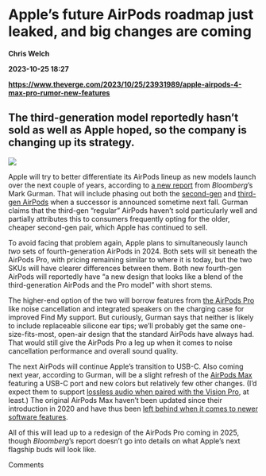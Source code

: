 # Apple’s future AirPods roadmap just leaked, and big changes are coming
**Chris Welch**

**2023-10-25 18:27**

**https://www.theverge.com/2023/10/25/23931989/apple-airpods-4-max-pro-rumor-new-features**

The third-generation model reportedly hasn’t sold as well as Apple hoped, so the company is changing up its strategy.
---------------------------------------------------------------------------------------------------------------------

![](https://cdn.vox-cdn.com/thumbor/HTLoYb2HvQsX14h8xeVUDFaNiRw=/0x0:2040x1360/1200x628/filters:focal(1020x680:1021x681)/cdn.vox-cdn.com/uploads/chorus_asset/file/23037267/IMG_0044.jpg)

Apple will try to better differentiate its AirPods lineup as new models launch over the next couple of years, according to [a new report](https://www.bloomberg.com/news/articles/2023-10-25/apple-airpods-plans-4th-generation-low-end-3rd-generation-pro-and-usb-c-max) from _Bloomberg_’s Mark Gurman. That will include phasing out both the [second-gen](https://www.theverge.com/2019/3/29/18286012/apple-airpods-2-new-2nd-gen-review-price-specs-features) and [third-gen AirPods](https://www.theverge.com/22744686/apple-airpods-third-gen-review) when a successor is announced sometime next fall. Gurman claims that the third-gen “regular” AirPods haven’t sold particularly well and partially attributes this to consumers frequently opting for the older, cheaper second-gen pair, which Apple has continued to sell.

To avoid facing that problem again, Apple plans to simultaneously launch _two_ sets of fourth-generation AirPods in 2024. Both sets will sit beneath the AirPods Pro, with pricing remaining similar to where it is today, but the two SKUs will have clearer differences between them. Both new fourth-gen AirPods will reportedly have “a new design that looks like a blend of the third-generation AirPods and the Pro model” with short stems.

The higher-end option of the two will borrow features from [the AirPods Pro](https://www.theverge.com/23365910/apple-airpods-pro-second-generation-review) like noise cancellation and integrated speakers on the charging case for improved Find My support. But curiously, Gurman says that neither is likely to include replaceable silicone ear tips; we’ll probably get the same one-size-fits-most, open-air design that the standard AirPods have always had. That would still give the AirPods Pro a leg up when it comes to noise cancellation performance and overall sound quality.

The next AirPods will continue Apple’s transition to USB-C. Also coming next year, according to Gurman, will be a slight refresh of the [AirPods Max](https://www.theverge.com/22177494/apple-airpods-max-headphones-review-price-features) featuring a USB-C port and new colors but relatively few other changes. (I’d expect them to support [lossless audio when paired with the Vision Pro](https://www.theverge.com/2023/9/12/23870723/apple-airpods-pro-usb-c-lossless-audio-vision), at least.) The original AirPods Max haven’t been updated since their introduction in 2020 and have thus been [left behind when it comes to newer software features](https://www.theverge.com/23755432/airpods-max-no-adaptive-audio-conversation-volume-features).

All of this will lead up to a redesign of the AirPods Pro coming in 2025, though _Bloomberg_’s report doesn’t go into details on what Apple’s next flagship buds will look like.

Comments